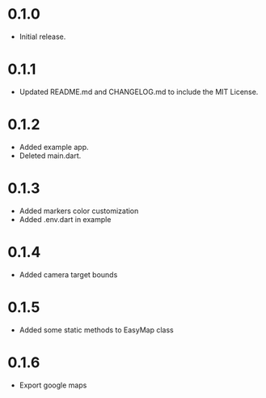 # 0.1.0

* Initial release.

# 0.1.1

* Updated README.md and CHANGELOG.md to include the MIT License.

# 0.1.2

* Added example app.
* Deleted main.dart.

# 0.1.3

* Added markers color customization
* Added .env.dart in example

# 0.1.4

* Added camera target bounds

# 0.1.5

* Added some static methods to EasyMap class

# 0.1.6

* Export google maps
